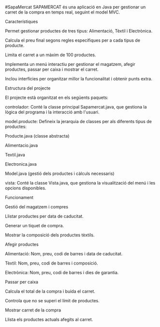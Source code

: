 #SapaMercat
SAPAMERCAT és una aplicació en Java per gestionar un carret de la compra en temps real, seguint el model MVC.

Característiques

Permet gestionar productes de tres tipus: Alimentació, Tèxtil i Electrònica.

Calcula el preu final segons regles específiques per a cada tipus de producte.

Limita el carret a un màxim de 100 productes.

Implementa un menú interactiu per gestionar el magatzem, afegir productes, passar per caixa i mostrar el carret.

Inclou interfícies per organitzar millor la funcionalitat i obtenir punts extra.

Estructura del projecte

El projecte està organitzat en els següents paquets:

controlador: Conté la classe principal Sapamercat.java, que gestiona la lògica del programa i la interacció amb l'usuari.

model.producte: Defineix la jerarquia de classes per als diferents tipus de productes:

Producte.java (classe abstracta)

Alimentacio.java

Textil.java

Electronica.java

Model.java (gestió dels productes i càlculs necessaris)

vista: Conté la classe Vista.java, que gestiona la visualització del menú i les opcions disponibles.

Funcionament

Gestió del magatzem i compres

Llistar productes per data de caducitat.

Generar un tiquet de compra.

Mostrar la composició dels productes tèxtils.

Afegir productes

Alimentació: Nom, preu, codi de barres i data de caducitat.

Tèxtil: Nom, preu, codi de barres i composició.

Electrònica: Nom, preu, codi de barres i dies de garantia.

Passar per caixa

Calcula el total de la compra i buida el carret.

Controla que no se superi el límit de productes.

Mostrar carret de la compra

Llista els productes actuals afegits al carret.
